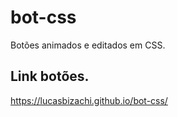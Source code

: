 # bot-css
 Botões animados e editados em CSS.
 ## Link botões.
 https://lucasbizachi.github.io/bot-css/
